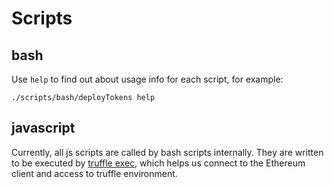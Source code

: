 # Scripts

## bash

Use `help` to find out about usage info for each script, for example:

```
./scripts/bash/deployTokens help
```

## javascript

Currently, all js scripts are called by bash scripts internally. They are written to be executed by [truffle exec](https://truffleframework.com/docs/truffle/getting-started/writing-external-scripts), which helps us connect to the Ethereum client and access to truffle environment.
